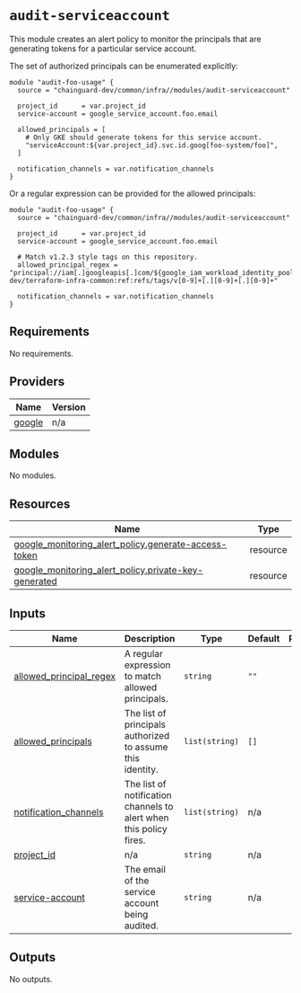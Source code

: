 # `audit-serviceaccount`

This module creates an alert policy to monitor the principals that are
generating tokens for a particular service account.

The set of authorized principals can be enumerated explicitly:
```hcl
module "audit-foo-usage" {
  source = "chainguard-dev/common/infra//modules/audit-serviceaccount"

  project_id      = var.project_id
  service-account = google_service_account.foo.email

  allowed_principals = [
    # Only GKE should generate tokens for this service account.
    "serviceAccount:${var.project_id}.svc.id.goog[foo-system/foo]",
  ]

  notification_channels = var.notification_channels
}
```

Or a regular expression can be provided for the allowed principals:
```hcl
module "audit-foo-usage" {
  source = "chainguard-dev/common/infra//modules/audit-serviceaccount"

  project_id      = var.project_id
  service-account = google_service_account.foo.email

  # Match v1.2.3 style tags on this repository.
  allowed_principal_regex = "principal://iam[.]googleapis[.]com/${google_iam_workload_identity_pool.pool.name}/subject/repo:chainguard-dev/terraform-infra-common:ref:refs/tags/v[0-9]+[.][0-9]+[.][0-9]+"

  notification_channels = var.notification_channels
}
```


<!-- BEGIN_TF_DOCS -->
## Requirements

No requirements.

## Providers

| Name | Version |
|------|---------|
| <a name="provider_google"></a> [google](#provider\_google) | n/a |

## Modules

No modules.

## Resources

| Name | Type |
|------|------|
| [google_monitoring_alert_policy.generate-access-token](https://registry.terraform.io/providers/hashicorp/google/latest/docs/resources/monitoring_alert_policy) | resource |
| [google_monitoring_alert_policy.private-key-generated](https://registry.terraform.io/providers/hashicorp/google/latest/docs/resources/monitoring_alert_policy) | resource |

## Inputs

| Name | Description | Type | Default | Required |
|------|-------------|------|---------|:--------:|
| <a name="input_allowed_principal_regex"></a> [allowed\_principal\_regex](#input\_allowed\_principal\_regex) | A regular expression to match allowed principals. | `string` | `""` | no |
| <a name="input_allowed_principals"></a> [allowed\_principals](#input\_allowed\_principals) | The list of principals authorized to assume this identity. | `list(string)` | `[]` | no |
| <a name="input_notification_channels"></a> [notification\_channels](#input\_notification\_channels) | The list of notification channels to alert when this policy fires. | `list(string)` | n/a | yes |
| <a name="input_project_id"></a> [project\_id](#input\_project\_id) | n/a | `string` | n/a | yes |
| <a name="input_service-account"></a> [service-account](#input\_service-account) | The email of the service account being audited. | `string` | n/a | yes |

## Outputs

No outputs.
<!-- END_TF_DOCS -->
